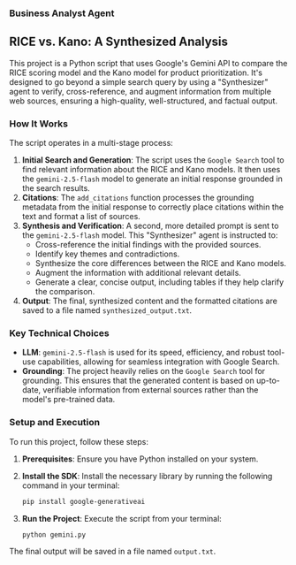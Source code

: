 ### Business Analyst Agent

## RICE vs. Kano: A Synthesized Analysis

This project is a Python script that uses Google's Gemini API to compare the RICE scoring model and the Kano model for product prioritization. It's designed to go beyond a simple search query by using a "Synthesizer" agent to verify, cross-reference, and augment information from multiple web sources, ensuring a high-quality, well-structured, and factual output.

### How It Works

The script operates in a multi-stage process:

1.  **Initial Search and Generation**: The script uses the `Google Search` tool to find relevant information about the RICE and Kano models. It then uses the `gemini-2.5-flash` model to generate an initial response grounded in the search results.
2.  **Citations**: The `add_citations` function processes the grounding metadata from the initial response to correctly place citations within the text and format a list of sources.
3.  **Synthesis and Verification**: A second, more detailed prompt is sent to the `gemini-2.5-flash` model. This "Synthesizer" agent is instructed to:
      * Cross-reference the initial findings with the provided sources.
      * Identify key themes and contradictions.
      * Synthesize the core differences between the RICE and Kano models.
      * Augment the information with additional relevant details.
      * Generate a clear, concise output, including tables if they help clarify the comparison.
4.  **Output**: The final, synthesized content and the formatted citations are saved to a file named `synthesized_output.txt`.

### Key Technical Choices

  * **LLM**: `gemini-2.5-flash` is used for its speed, efficiency, and robust tool-use capabilities, allowing for seamless integration with Google Search.
  * **Grounding**: The project heavily relies on the `Google Search` tool for grounding. This ensures that the generated content is based on up-to-date, verifiable information from external sources rather than the model's pre-trained data.

### Setup and Execution

To run this project, follow these steps:

1.  **Prerequisites**: Ensure you have Python installed on your system.
2.  **Install the SDK**: Install the necessary library by running the following command in your terminal:
    ```bash
    pip install google-generativeai
    ```

3.  **Run the Project**: Execute the script from your terminal:
    ```bash
    python gemini.py
    ```

The final output will be saved in a file named `output.txt`.